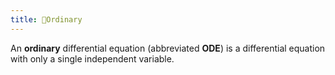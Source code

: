 ```yaml
---
title: 📘Ordinary
---
```


An **ordinary** differential equation (abbreviated **ODE**) is a differential equation with only a single independent variable. 
